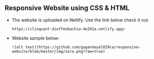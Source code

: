 ## Responsive Website using CSS & HTML

- The website is uploaded on Netlify. Use the link below check it out.

  ```
  https://clinquant-dieffenbachia-4e291a.netlify.app/
  ```
- Website sample below:
  ```
  ![alt text](https://github.com/gagandayal829ca/responsive-website/blob/master/img/zoro.png?raw=true)
  ```

